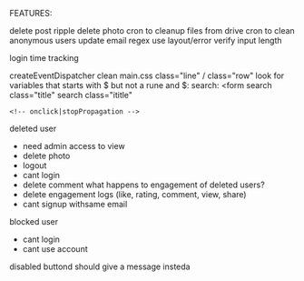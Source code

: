 
FEATURES:

delete post ripple delete photo
cron to cleanup files from drive
cron to clean anonymous users
update email regex
use layout/error
verify input length



login time tracking




createEventDispatcher
clean main.css
class="line" / class="row"
look for variables that starts with $ but not a rune
and $:
search: <form
search class="title"
search class="ititle"
<!-- onerror="this.src='/file_error.png';"  -->
	<!-- onclick|stopPropagation -->


deleted user
- need admin access to view
- delete photo
- logout
- cant login
- delete comment
what happens to engagement of deleted users?
- delete engagement logs (like, rating, comment, view, share)
- cant signup withsame email


blocked user
- cant login
- cant use account


disabled buttond should give a message insteda

<!-- <UpdateUrl /> -->

